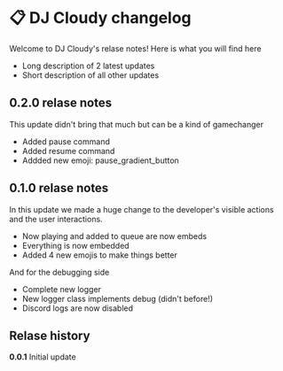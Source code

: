 # 📋 DJ Cloudy changelog
Welcome to DJ Cloudy's relase notes! Here is what you will find here
* Long description of 2 latest updates
* Short description of all other updates

## 0.2.0 relase notes
This update didn't bring that much but can be a kind of gamechanger
- Added pause command
- Added resume command
- Addded new emoji: pause_gradient_button

## 0.1.0 relase notes
In this update we made a huge change to the developer's visible actions and the user interactions.
- Now playing and added to queue are now embeds
- Everything is now embedded
- Added 4 new emojis to make things better

And for the debugging side
- Complete new logger
- New logger class implements debug (didn't before!)
- Discord logs are now disabled


## Relase history
**0.0.1** Initial update